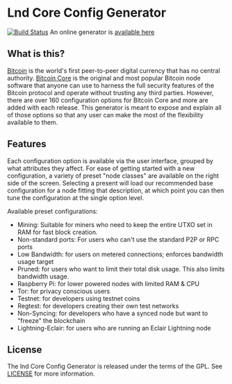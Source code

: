 # Lnd Core Config Generator

[![Build Status](https://travis-ci.org/jlopp/bitcoin-core-config-generator.svg?branch=master)](https://travis-ci.org/jlopp/bitcoin-core-config-generator) An online generator is [available here](https://jlopp.github.io/bitcoin-core-config-generator)

## What is this?

[Bitcoin](https://bitcoin.org/) is the world's first peer-to-peer digital currency that has no central authority.
[Bitcoin Core](https://bitcoincore.org) is the original and most popular Bitcoin node software that anyone can use
to harness the full security features of the Bitcoin protocol and operate without trusting any third parties. However,
there are over 160 configuration options for Bitcoin Core and more are added with each release. This generator is meant
to expose and explain all of those options so that any user can make the most of the flexibility available to them.

## Features

Each configuration option is available via the user interface, grouped by what attributes they affect. For ease of
getting started with a new configuration, a variety of preset "node classes" are available on the right side of the
screen. Selecting a present will load our recommended base configuration for a node fitting that description, at which
point you can then tune the configuration at the single option level.

Available preset configurations:

- Mining: Suitable for miners who need to keep the entire UTXO set in RAM for fast block creation.
- Non-standard ports: For users who can't use the standard P2P or RPC ports
- Low Bandwidth: for users on metered connections; enforces bandwidth usage target
- Pruned: for users who want to limit their total disk usage. This also limits bandwidth usage.
- Raspberry Pi: for lower powered nodes with limited RAM & CPU
- Tor: for privacy conscious users
- Testnet: for developers using testnet coins
- Regtest: for developers creating their own test networks
- Non-Syncing: for developers who have a synced node but want to "freeze" the blockchain
- Lightning-Eclair: for users who are running an Eclair Lightning node

## License

The lnd Core Config Generator is released under the terms of the GPL. See [LICENSE](LICENSE) for more information.
